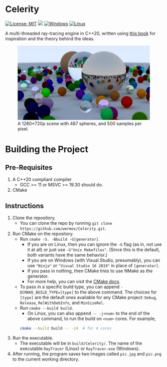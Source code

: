 Celerity 
====
[![License: MIT](https://img.shields.io/badge/License-MIT-yellow.svg)](https://opensource.org/licenses/MIT) [![](https://tokei.rs/b1/github/wermos/Tracer)](https://tokei.rs/b1/github/wermos/Tracer) [![Windows](https://github.com/wermos/Tracer/actions/workflows/windows.yml/badge.svg)](https://github.com/wermos/Tracer/actions/workflows/windows.yml) [![Linux](https://github.com/wermos/Tracer/actions/workflows/linux.yml/badge.svg)](https://github.com/wermos/Tracer/actions/workflows/linux.yml)

A multi-threaded ray-tracing engine in C++20, written using [this book](https://raytracing.github.io/books/RayTracingInOneWeekend.html) for inspiration and the theory behind the ideas.

<figure>
  <img src="./assets/images/pic.png" alt="The current rendered scene"/>
  <figcaption>A 1280×720p scene with 487 spheres, and 500 samples per pixel.</figcaption>
</figure>

# Building the Project

## Pre-Requisites

1. A C++20 compliant compiler
    * GCC >= 11 or MSVC >= 19.30 should do.
2. CMake

## Instructions
1. Clone the repository.
    * You can clone the repo by running `git clone https://github.com/wermos/Celerity.git`.
2. Run CMake on the repository.
    * Run `cmake -S. -Bbuild -G[generator]`.
        - If you are on Linux, then you can ignore the `-G` flag (as in, not use it at all) or just use `-G"Unix Makefiles"`. (Since this is the default, both variants have the same behavior.)
		- If you are on Windows (with Visual Studio, presumably), you can use `"Ninja"` or `"Visual Studio 16 2019"` in place of `[generator]`. 
		- If you pass in nothing, then CMake tries to use NMake as the generator.
		- For more help, you can visit the [CMake docs](https://cmake.org/cmake/help/latest/manual/cmake-generators.7.html).
	* To pass in a specific build type, you can append `-DCMAKE_BUILD_TYPE=[type]` to the above command. The choices for `[type]` are the default ones available for any CMake project: `Debug`, `Release`, `RelWithDebInfo`, and `MinSizeRel`.
    * Run `cmake --build build`.
        - On Linux, you can also append `-- -j<num>` to the end of the above command, to run the build on `<num>` cores. For example, 
	    ```bash
	    cmake --build build -- -j4	# for 4 cores
	    ```
3. Run the executable.
    * The executable will be in `build/Celerity/`. The name of the executable `RayTracer` (Linux) or `RayTracer.exe` (Windows).
4. After running, the program saves two images called `pic.jpg` and `pic.png` to the current working directory.
